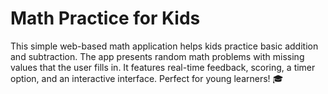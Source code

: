 # Math Practice for Kids
This simple web-based math application helps kids practice basic addition and subtraction. The app presents random math problems with missing values that the user fills in. It features real-time feedback, scoring, a timer option, and an interactive interface. Perfect for young learners! 🎓
